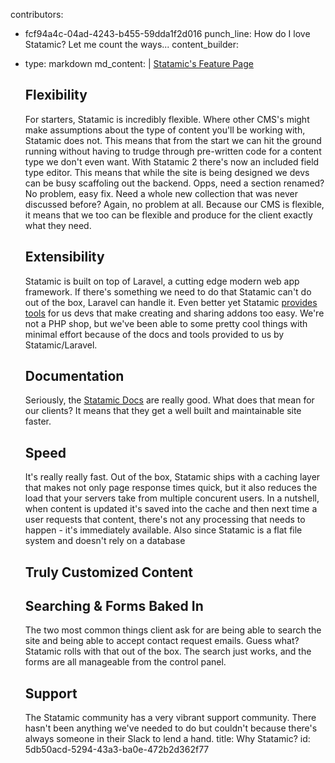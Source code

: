 contributors:
  - fcf94a4c-04ad-4243-b455-59dda1f2d016
punch_line: How do I love Statamic? Let me count the ways...
content_builder:
  - 
    type: markdown
    md_content: |
      [Statamic's Feature Page](https://statamic.com/features)
      
      ## Flexibility
      
      For starters, Statamic is incredibly flexible. Where other CMS's might make assumptions about the type of content you'll be working with, Statamic does not. This means that from the start we can hit the ground running without having to trudge through pre-written code for a content type we don't even want. With Statamic 2 there's now an included field type editor. This means that while the site is being designed we devs can be busy scaffoling out the backend. Opps, need a section renamed? No problem, easy fix. Need a whole new collection that was never discussed before? Again, no problem at all. Because our CMS is flexible, it means that we too can be flexible and produce for the client exactly what they need.
      
      ## Extensibility
      
      Statamic is built on top of Laravel, a cutting edge modern web app framework. If there's something we need to do that Statamic can't do out of the box, Laravel can handle it. Even better yet Statamic [provides tools](https://docs.statamic.com/addons/getting-started) for us devs that make creating and sharing addons too easy. We're not a PHP shop, but we've been able to some pretty cool things with minimal effort because of the docs and tools provided to us by Statamic/Laravel.
      
      ## Documentation
      
      Seriously, the [Statamic Docs](https://docs.statamic.com/reference) are really good. What does that mean for our clients? It means that they get a well built and maintainable site faster.
      
      ## Speed
      
      It's really really fast. Out of the box, Statamic ships with a caching layer that makes not only page response times quick, but it also reduces the load that your servers take from multiple concurent users. In a nutshell, when content is updated it's saved into the cache and then next time a user requests that content, there's not any processing that needs to happen - it's immediately available. Also since Statamic is a flat file system and doesn't rely on a database 
      
      ## Truly Customized Content
      
      ## Searching & Forms Baked In
      
      The two most common things client ask for are being able to search the site and being able to accept contact request emails. Guess what? Statamic rolls with that out of the box. The search just works, and the forms are all manageable from the control panel.
      
      ## Support
      
      The Statamic community has a very vibrant support community. There hasn't been anything we've needed to do  but couldn't because there's always someone in their Slack to lend a hand.
title: Why Statamic?
id: 5db50acd-5294-43a3-ba0e-472b2d362f77

